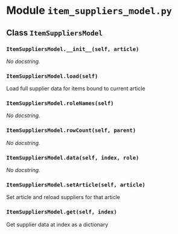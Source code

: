 # Module `item_suppliers_model.py`


## Class `ItemSuppliersModel`


### `ItemSuppliersModel.__init__(self, article)`


_No docstring._


### `ItemSuppliersModel.load(self)`


Load full supplier data for items bound to current article


### `ItemSuppliersModel.roleNames(self)`


_No docstring._


### `ItemSuppliersModel.rowCount(self, parent)`


_No docstring._


### `ItemSuppliersModel.data(self, index, role)`


_No docstring._


### `ItemSuppliersModel.setArticle(self, article)`


Set article and reload suppliers for that article


### `ItemSuppliersModel.get(self, index)`


Get supplier data at index as a dictionary

